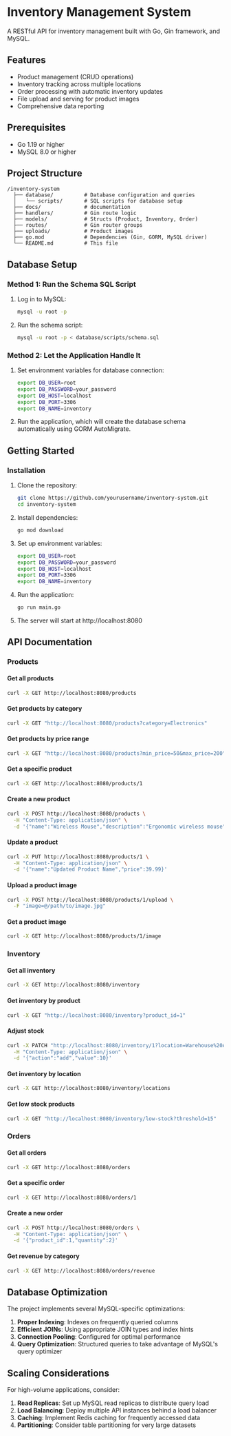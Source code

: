 # Inventory Management System

A RESTful API for inventory management built with Go, Gin framework, and MySQL.

## Features

- Product management (CRUD operations)
- Inventory tracking across multiple locations
- Order processing with automatic inventory updates
- File upload and serving for product images
- Comprehensive data reporting

## Prerequisites

- Go 1.19 or higher
- MySQL 8.0 or higher

## Project Structure

```
/inventory-system  
  ├── database/          # Database configuration and queries
  │   └── scripts/       # SQL scripts for database setup
  ├── docs/              # documentation
  ├── handlers/          # Gin route logic  
  ├── models/            # Structs (Product, Inventory, Order)  
  ├── routes/            # Gin router groups  
  ├── uploads/           # Product images  
  ├── go.mod             # Dependencies (Gin, GORM, MySQL driver)  
  └── README.md          # This file  
```

## Database Setup

### Method 1: Run the Schema SQL Script

1. Log in to MySQL:
   ```bash
   mysql -u root -p
   ```

2. Run the schema script:
   ```bash
   mysql -u root -p < database/scripts/schema.sql
   ```

### Method 2: Let the Application Handle It

1. Set environment variables for database connection:
   ```bash
   export DB_USER=root
   export DB_PASSWORD=your_password
   export DB_HOST=localhost
   export DB_PORT=3306
   export DB_NAME=inventory
   ```

2. Run the application, which will create the database schema automatically using GORM AutoMigrate.

## Getting Started

### Installation

1. Clone the repository:
   ```bash
   git clone https://github.com/yourusername/inventory-system.git
   cd inventory-system
   ```

2. Install dependencies:
   ```bash
   go mod download
   ```

3. Set up environment variables:
   ```bash
   export DB_USER=root
   export DB_PASSWORD=your_password
   export DB_HOST=localhost
   export DB_PORT=3306
   export DB_NAME=inventory
   ```

4. Run the application:
   ```bash
   go run main.go
   ```

5. The server will start at http://localhost:8080

## API Documentation

### Products

#### Get all products
```bash
curl -X GET http://localhost:8080/products
```

#### Get products by category
```bash
curl -X GET "http://localhost:8080/products?category=Electronics"
```

#### Get products by price range
```bash
curl -X GET "http://localhost:8080/products?min_price=50&max_price=200"
```

#### Get a specific product
```bash
curl -X GET http://localhost:8080/products/1
```

#### Create a new product
```bash
curl -X POST http://localhost:8080/products \
  -H "Content-Type: application/json" \
  -d '{"name":"Wireless Mouse","description":"Ergonomic wireless mouse","price":29.99,"category":"Electronics"}'
```

#### Update a product
```bash
curl -X PUT http://localhost:8080/products/1 \
  -H "Content-Type: application/json" \
  -d '{"name":"Updated Product Name","price":39.99}'
```

#### Upload a product image
```bash
curl -X POST http://localhost:8080/products/1/upload \
  -F "image=@/path/to/image.jpg"
```

#### Get a product image
```bash
curl -X GET http://localhost:8080/products/1/image
```

### Inventory

#### Get all inventory
```bash
curl -X GET http://localhost:8080/inventory
```

#### Get inventory by product
```bash
curl -X GET "http://localhost:8080/inventory?product_id=1"
```

#### Adjust stock
```bash
curl -X PATCH "http://localhost:8080/inventory/1?location=Warehouse%20A" \
  -H "Content-Type: application/json" \
  -d '{"action":"add","value":10}'
```

#### Get inventory by location
```bash
curl -X GET http://localhost:8080/inventory/locations
```

#### Get low stock products
```bash
curl -X GET "http://localhost:8080/inventory/low-stock?threshold=15"
```

### Orders

#### Get all orders
```bash
curl -X GET http://localhost:8080/orders
```

#### Get a specific order
```bash
curl -X GET http://localhost:8080/orders/1
```

#### Create a new order
```bash
curl -X POST http://localhost:8080/orders \
  -H "Content-Type: application/json" \
  -d '{"product_id":1,"quantity":2}'
```

#### Get revenue by category
```bash
curl -X GET http://localhost:8080/orders/revenue
```

## Database Optimization

The project implements several MySQL-specific optimizations:

1. **Proper Indexing**: Indexes on frequently queried columns
2. **Efficient JOINs**: Using appropriate JOIN types and index hints
3. **Connection Pooling**: Configured for optimal performance
4. **Query Optimization**: Structured queries to take advantage of MySQL's query optimizer

## Scaling Considerations

For high-volume applications, consider:

1. **Read Replicas**: Set up MySQL read replicas to distribute query load
2. **Load Balancing**: Deploy multiple API instances behind a load balancer
3. **Caching**: Implement Redis caching for frequently accessed data
4. **Partitioning**: Consider table partitioning for very large datasets
